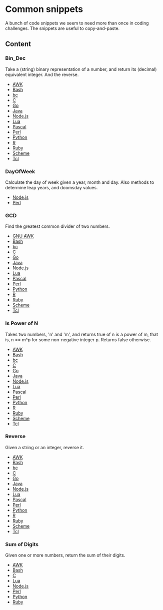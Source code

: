 # Common snippets

A bunch of code snippets we seem to need more than once in coding
challenges. The snippets are useful to copy-and-paste.

## Content

### Bin_Dec

Take a (string) binary representation of a number, and return its
(decimal) equivalent integer. And the reverse.

* [AWK](Bin_Dec/bd.awk)
* [Bash](Bin_Dec/bd.sh)
* [bc](Bin_Dec/bd.bc)
* [C](Bin_Dec/bd.c)
* [Go](Bin_Dec/bd.go)
* [Java](Bin_Dec/bd.java)
* [Node.js](Bin_Dec/bd.js)
* [Lua](Bin_Dec/bd.lua)
* [Pascal](Bin_Dec/bd.p)
* [Perl](Bin_Dec/bd.pl)
* [Python](Bin_Dec/bd.py)
* [R](Bin_Dec/bd.r)
* [Ruby](Bin_Dec/bd.rb)
* [Scheme](Bin_Dec/bd.scm)
* [Tcl](Bin_Dec/bd.tcl)

### DayOfWeek

Calculate the day of week given a year, month and day. Also methods
to determine leap years, and doomsday values.

* [Node.js](DayOfWeek/dow.js)
* [Perl](DayOfWeek/dow.pl)


### GCD
Find the greatest common divider of two numbers.

* [GNU AWK](GCD/gcd.gawk)
* [Bash](GCD/gcd.sh)
* [bc](GCD/gcd.bc)
* [C](GCD/gcd.c)
* [Go](GCD/gcd.go)
* [Java](GCD/gcd.java)
* [Node.js](GCD/gcd.js)
* [Lua](GCD/gcd.lua)
* [Pascal](GCD/gcd.p)
* [Perl](GCD/gcd.pl)
* [Python](GCD/gcd.py)
* [R](GCD/gcd.r)
* [Ruby](GCD/gcd.rb)
* [Scheme](GCD/gcd.scm)
* [Tcl](GCD/gcd.tcl)

### Is Power of N

Takes two numbers, 'n' and 'm', and returns true of n is a power of m,
that is, n == m^p for some non-negative integer p. Returns false otherwise.

* [AWK](Is_Power_Of_N/pon.awk)
* [Bash](Is_Power_Of_N/pon.sh)
* [bc](Is_Power_Of_N/pon.bc)
* [C](Is_Power_Of_N/pon.c)
* [Go](Is_Power_Of_N/pon.go)
* [Java](Is_Power_Of_N/pon.java)
* [Node.js](Is_Power_Of_N/pon.js)
* [Lua](Is_Power_Of_N/pon.lua)
* [Pascal](Is_Power_Of_N/pon.p)
* [Perl](Is_Power_Of_N/pon.pl)
* [Python](Is_Power_Of_N/pon.py)
* [R](Is_Power_Of_N/pon.r)
* [Ruby](Is_Power_Of_N/pon.rb)
* [Scheme](Is_Power_Of_N/pon.scm)
* [Tcl](Is_Power_Of_N/pon.tcl)

### Reverse

Given a string or an integer, reverse it.

* [AWK](Reverse/rev.awk)
* [Bash](Reverse/rev.sh)
* [bc](Reverse/rev.bc)
* [C](Reverse/rev.c)
* [Go](Reverse/rev.go)
* [Java](Reverse/rev.java)
* [Node.js](Reverse/rev.js)
* [Lua](Reverse/rev.lua)
* [Pascal](Reverse/rev.p)
* [Perl](Reverse/rev.pl)
* [Python](Reverse/rev.py)
* [R](Reverse/rev.r)
* [Ruby](Reverse/rev.rb)
* [Scheme](Reverse/rev.scm)
* [Tcl](Reverse/rev.tcl)

### Sum of Digits

Given one or more numbers, return the sum of their digits.

* [AWK](Sum_of_Digits/sod.awk)
* [Bash](Sum_of_Digits/sod.bash)
* [C](Sum_of_Digits/sod.c)
* [Lua](Sum_of_Digits/sod.lua)
* [Node.js](Sum_of_Digits/sod.js)
* [Perl](Sum_of_Digits/sod.pl)
* [Python](Sum_of_Digits/sod.py)
* [Ruby](Sum_of_Digits/sod.rb)


